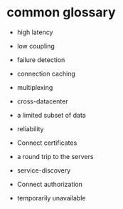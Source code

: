# common glossary

- high latency

- low coupling

- failure detection

- connection caching

- multiplexing

- cross-datacenter

- a limited subset of data

- reliability

-  Connect certificates

- a round trip to the servers

- service-discovery

- Connect authorization

-  temporarily unavailable

  